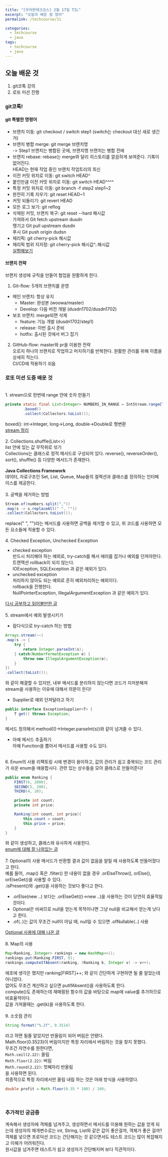 ```yaml
---
title: "[우아한테크코스] 2월 17일 TIL"
excerpt: "오늘의 배운 점 정리"
permalink: /techcourse/11

categories:
  - techcourse
  - java
tags:
  - techcourse
  - java
---
```

## 오늘 배운 것
1. git코톡 강의
2. 로또 미션 진행

### git코톡!
#### git 특별한 명령어  
- 브랜치 이동: git checkout / switch step1 (switch는 checkout 대신 새로 생긴거)  
- 브랜치 병합 merge: git merge 브랜치명   
-> Step1 브랜치는 병합된 곳에, 브랜치명 브랜치는 병합 전에  
- 브랜치 rebase: rebase는 merge와 달리 히스토리를 깔끔하게 보여준다. 기록이 없어진다.  
HEAD는 현재 작업 중인 브랜치 작업트리의 최신  
- 이전 커밋 위치로 이동: git switch HEAD^  
- 붙인만큼 이전 커밋 위치로 이동: git switch HEAD^^^^  
- 특정 커밋 위치로 이동: git branch -f step2 step1~2  
- 완전히 기록 지우기: git reset HEAD~1  
- 커밋 되돌리기: git revert HEAD  
- 모든 로그 보기: git reflog  
- 삭제된 커밋, 브랜치 복구: git reset --hard 해시값  
가져와서 Git fetch upstream dusdn  
땡기고 Git pull upstream dusdn  
푸시 Git push origin dudsn  
- 체리픽: git cherry-pick 해시값  
- 체리픽 범위 지지정: git cherry-pick 해시값^..해시값  
[실험해보기](learningitbranching.js.org)  

#### 브랜치 전략
브랜치 생성에 규칙을 만들어 협업을 원활하게 한다.  
1. Git-flow: 5개의 브랜치를 운영  
- 메인 브랜치: 항상 유지  
    - Master: 완성본 (woowa/master)  
    - Develop: 다음 버전 개발 (dusdn1702/dusdn1702)  
- 보조 브랜치: merge되면 삭제   
    - feature: 기능 개발 (dusdn1702/step1)  
    - release: 이번 출시 준비  
    - hotfix: 출시된 것에서 버그 잡기  
2. GitHub-flow: master와 pr을 이용한 전략  
오로지 하나의 브랜치로 작업하고 머지하기를 반복한다. 원활한 관리를 위해 이름을 상세히 적는다.  
CI/CD에 적용하기 쉬움  

### 로또 미션 도중 배운 것  
<br>
1. stream으로 한번에 range 안에 숫자 만들기  

```java
private static final List<Integer> NUMBERS_IN_RANGE = IntStream.rangeClosed(1, 45)
        .boxed()
        .collect(Collectors.toList());
```  
boxed(): int->Integer, long->Long, double->Double로 형변환  
[stream 정리](https://ict-nroo.tistory.com/43)  
<br>
2. Collections.shuffle(List<>)  
list 안에 있는 값 무작위로 섞기  
Collections는 클래스로 정적 메서드로 구성되어 있다. 
reverse(), reverseOrder(), sort(), shuffle() 등 다양한 메서드가 존재한다.  
<br>
**Java Collections Framework**  
데이터, 자료구조인 Set, List, Queue, Map들의 컬렉션과 클래스를 정의하는 인터페이스를 제공한다.  
<br>
3. 공백을 제거하는 방법  

```java
Stream.of(numbers.split(","))
.map(s -> s.replaceAll(" ", ""))
.collect(Collectors.toList());
```  
replace(" ", "")라는 메서드를 사용하면 공백을 제거할 수 있고, 위 코드를 사용하면 모든 요소들에 적용할 수 있다.  
<br>
4. Checked Exception, Unchecked Exception  
- checked exception  
반드시 처리해야 하는 예외로, try-catch를 해서 에러를 잡거나 예외를 던져야한다.  
트랜잭션 rollback이 되지 않는다.  
IOException, SQLException 과 같은 예외가 있다.  
- unchecked exception  
처리하지 않아도 되는 예외로 흔히 예외처리하는 예외이다.  
rollback을 진행한다.  
NullPointerException, IllegalArgumentException 과 같은 예외가 있다.  

[다시 공부하고 읽어볼만한 글](https://cheese10yun.github.io/checked-exception/#null)  
<br>
5. stream에서 예외 발생시키기  
- 람다식으로 try-catch 하는 방법  
```java
Arrays.stream(~~)
.map(s -> {
    try {
        return Integer.parseInt(s);
    } catch(NumberFormatException e) {
        throw new IllegalArgumentException(e);
    }
})
.collect(toList());
```  
와 같이 해결할 수 있지만, 내부 메서드를 분리하지 않는다면 코드가 지저분해져 stream을 사용하는 이유에 대해서 의문이 든다!   
- Supplier로 예외 던져달라고 하기  
```java
public interface ExceptionSupplier<T> {
    T get() throws Exception;
}
```  
메서드 정의해서 method(()->Integer.parseInt(s))와 같이 넘겨줄 수 있다.  
- 아예 메서드 추출하기  
아예 Function을 뽑아서 메서드를 사용할 수도 있다.  

<br>
6. Enum의 사용   
리팩토링 시에 변경이 용이하고, 값의 관리가 쉽고 중복되는 코드 관리가 쉬운 enum을 애용합시다.  
관련 있는 상수들을 모아 클래스로 만들어준다!  

```java
public enum Ranking {
    FIRST(6, 2000), 
    SECOND(5, 200), 
    THIRD(4, 20);

    private int count;
    private int price;

    Ranking(int count, int price){
        this.count = count;
        this.price = price;
    }
}
```  
와 같이 생성하고, 클래스와 유사하게 사용한다.  
[enum에 대해 잘 나와있는 글](https://woowabros.github.io/tools/2017/07/10/java-enum-uses.html)  
<br>
7. Optional의 사용
메서드가 반환할 결과 값이 없음을 알릴 때 사용하도록 만들어졌다고 한다.  
예를 들어, .map() 혹은 .filter() 한 내용이 없을 경우 .orElseThrow(), orElse(), orElseGet()을 사용할 수 있다.  
.isPresent()와 .get()을 사용하는 것보다 좋다고 한다.  
+ .orElse(new ..) 보다는 .orElseGet(()->new ..)을 사용하는 것이 당연히 효율적일 것이다.  
+ Optional은 비싸므로 null을 얻는게 목적이나면 그냥 null을 비교해서 얻는게 낫다고 한다.  
+ .of(..)는 값이 무조건 null이 아닐 때, null일 수 있으면 .ofNullable(..) 사용  

[Optional 사용에 대해 나온 글](http://homoefficio.github.io/2019/10/03/Java-Optional-%EB%B0%94%EB%A5%B4%EA%B2%8C-%EC%93%B0%EA%B8%B0/)  
<br>
8. Map의 사용

```java
Map<Ranking, Integer> rankings = new HashMap<>();
rankings.put(Ranking.FIRST, 0);
rankings.computeIfAbsent(ranking, (Ranking k, Integer v) -> v++);
```  
애초에 생각은 했지만 ranking[FIRST]++; 와 같이 간단하게 구현하면 될 줄 알았는데 아니었다.  
없어도 무조건 계산하고 싶으면 putIfAbsent()을 사용하도록 한다.  
compute()도 존재하는데 재매핑된 함수의 값을 바탕으로 map에 value를 추가하므로 비효율적이다.  
값을 가져올때는 .get(k)을 사용하도록 한다.  
<br>
9. 소숫점 관리  
```java
String.format("%.2f", 0.3514)
```  
라고 하면 될줄 알았지만 반올림이 되어 버림은 안됐다.  
Math.floor(0.3523)이 버림이지만 특정 자리에서 버림하는 것을 찾지 못했다.  
무조건 자연수를 원한다면,  
    `Math.ceil(2.22)`: 올림  
    `Math.floor(2.22)`: 버림  
    `Math.round(2.22)`: 첫째자리 반올림  
을 사용하면 된다.  
최종적으로 특정 자리에서만 올림 내림 하는 것은 아래 방식을 사용하였다.  
```java 
double profit = Math.floor(0.35 * 100) / 100;
```  
<br>

### 추가적인 궁금중  
계속해서 생성자에 객체를 넘겨주고, 생성하면서 메서드를 이용해 원하는 값을 얻게 되는데 생성자의 매개변수로는 int, String, List와 같은 값이 좋은걸까, 객체가 좋은 걸까?  
객체를 넣으면 프로덕션 코드는 간단해지는 것 같으면서도 테스트 코드는 많이 복잡해지고 이해가 어려워진다.  
원시값을 넘겨주면 테스트가 쉽고 생성자가 간단해지며 보다 직관적이다.  

